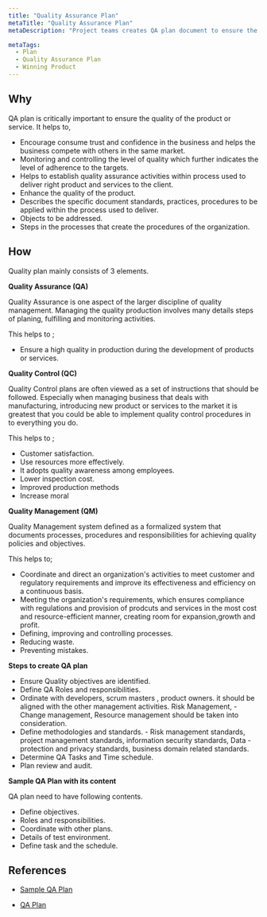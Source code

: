 ```yaml
---
title: "Quality Assurance Plan"
metaTitle: "Quality Assurance Plan"
metaDescription: "Project teams creates QA plan document to ensure the quality of their software product. The document consists different activities to make sure the customers are satisfied with product or service that the team is building"

metaTags:
  - Plan
  - Quality Assurance Plan
  - Winning Product 
---
```


## Why
QA plan is critically important to ensure the quality of the product or service.  It helps to,

- Encourage consume trust and confidence in the business and helps the business compete with others in the same market.
- Monitoring and controlling the level of quality which further indicates the level of adherence to the targets.
- Helps to  establish quality assurance activities within process used to deliver right product and services to the client.
- Enhance the quality of the product.
- Describes the specific document standards, practices, procedures to be applied within the process used to deliver.
- Objects to be addressed.
- Steps in the processes that create the procedures of the organization.

## How

Quality plan mainly consists of 3 elements.

**Quality Assurance (QA)**

Quality Assurance is one aspect of the larger discipline of quality management. Managing the quality production involves many details steps of planing, fulfilling and monitoring activities.

This helps to ;

- Ensure a high quality in production during the development of products or services.

**Quality Control (QC)**

Quality Control plans are often viewed as a set of instructions that should be followed. Especially when managing business that deals with manufacturing, introducing new product or services to the market it is greatest that you could be able to implement quality control procedures in to everything you do.

This helps to ;

- Customer satisfaction.
- Use resources more effectively.
- It adopts quality awareness among employees.
- Lower inspection cost.
- Improved production methods
- Increase moral

**Quality Management (QM)**

Quality Management system defined as a formalized system that documents processes, procedures and responsibilities for achieving quality policies and objectives.

This helps to;

- Coordinate and direct an organization's activities to meet customer and regulatory requirements and improve its effectiveness and efficiency on a continuous basis.
- Meeting the organization's requirements, which ensures compliance with regulations and provision of prodcuts and services in the most cost and resource-efficient manner, creating room for expansion,growth and profit.
- Defining, improving and controlling processes.
- Reducing waste.
- Preventing mistakes.

**Steps to create QA plan**

- Ensure Quality objectives are identified.
- Define QA Roles and responsibilities.
- Ordinate with developers, scrum masters , product owners. it should be aligned with the other management activities. Risk Management, - Change management, Resource management should be taken into consideration.
- Define methodologies and standards. - Risk management standards, project management standards, information security standards, Data - protection and privacy standards, business domain related standards.
- Determine QA Tasks and Time schedule.
- Plan review and audit.

**Sample QA Plan with its content**

QA plan need to have following contents.

- Define objectives.
- Roles and responsibilities.
- Coordinate with other plans.
- Details of test environment.
- Define task and the schedule.

## References

- [Sample QA Plan ](https://www.brighthubpm.com/project-planning/30414-how-to-create-an-effective-quality-assurance-plan/)

- [QA Plan](https://www.santecindia.com/quality-assurance-plan.html)
